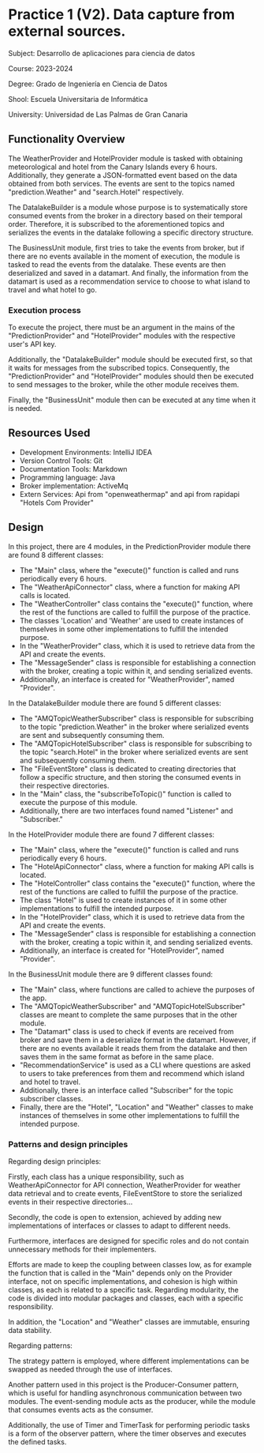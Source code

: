 # Practice 1 (V2). Data capture from external sources.

Subject: Desarrollo de aplicaciones para ciencia de datos

Course: 2023-2024

Degree: Grado de Ingeniería en Ciencia de Datos

Shool: Escuela Universitaria de Informática

University: Universidad de Las Palmas de Gran Canaria

## Functionality Overview
The WeatherProvider and HotelProvider module is tasked with obtaining meteorological and hotel from the Canary Islands every 6 hours. Additionally, they generate a JSON-formatted event based on the data obtained from both services. The events are sent to the topics named "prediction.Weather" and "search.Hotel" respectively.

The DatalakeBuilder is a module whose purpose is to systematically store consumed events from the broker in a directory based on their temporal order. Therefore, it is subscribed to the aforementioned topics and serializes the events in the datalake following a specific directory structure.

The BusinessUnit module, first tries to take the events from broker, but if there are no events available in the moment of execution, the module is tasked to read the events from the datalake. These events are then deserialized and saved in a datamart. And finally, the information from the datamart is used as a recommendation service to choose to what island to travel and what hotel to go.

### Execution process
To execute the project, there must be an argument in the mains of the "PredictionProvider" and "HotelProvider" modules with the respective user's API key.

Additionally, the "DatalakeBuilder" module should be executed first, so that it waits for messages from the subscribed topics. Consequently, the "PredictionProvider" and "HotelProvider" modules should then be executed to send messages to the broker, while the other module receives them.

Finally, the "BusinessUnit" module then can be executed at any time when it is needed.

## Resources Used
- Development Environments: IntelliJ IDEA
- Version Control Tools: Git
- Documentation Tools: Markdown
- Programming language: Java
- Broker implementation: ActiveMq
- Extern Services: Api from "openweathermap" and api from rapidapi "Hotels Com Provider"

## Design

In this project, there are 4 modules, in the PredictionProvider module there are found 8 different classes:
- The "Main" class, where the "execute()" function is called and runs periodically every 6 hours.
- The "WeatherApiConnector" class, where a function for making API calls is located.
- The "WeatherController" class contains the "execute()" function, where the rest of the functions are called to fulfill the purpose of the practice.
- The classes 'Location' and 'Weather' are used to create instances of themselves in some other implementations to fulfill the intended purpose.
- In the "WeatherProvider" class, which it is used to retrieve data from the API and create the events.
- The "MessageSender" class is responsible for establishing a connection with the broker, creating a topic within it, and sending serialized events.
- Additionally, an interface is created for "WeatherProvider", named "Provider".

In the DatalakeBuilder module there are found 5 different classes:

- The "AMQTopicWeatherSubscriber" class is responsible for subscribing to the topic "prediction.Weather" in the broker where serialized events are sent and subsequently consuming them.
- The "AMQTopicHotelSubscriber" class is responsible for subscribing to the topic "search.Hotel" in the broker where serialized events are sent and subsequently consuming them.
- The "FileEventStore" class is dedicated to creating directories that follow a specific structure, and then storing the consumed events in their respective directories.
- In the "Main" class, the "subscribeToTopic()" function is called to execute the purpose of this module.
- Additionally, there are two interfaces found named "Listener" and "Subscriber."

In the HotelProvider module there are found 7 different classes:

- The "Main" class, where the "execute()" function is called and runs periodically every 6 hours.
- The "HotelApiConnector" class, where a function for making API calls is located.
- The "HotelController" class contains the "execute()" function, where the rest of the functions are called to fulfill the purpose of the practice.
- The class "Hotel" is used to create instances of it in some other implementations to fulfill the intended purpose.
- In the "HotelProvider" class, which it is used to retrieve data from the API and create the events.
- The "MessageSender" class is responsible for establishing a connection with the broker, creating a topic within it, and sending serialized events.
- Additionally, an interface is created for "HotelProvider", named "Provider".

In the BusinessUnit module there are 9 different classes found:

- The "Main" class, where functions are called to achieve the purposes of the app.
- The "AMQTopicWeatherSubscriber" and "AMQTopicHotelSubscriber" classes are meant to complete the same purposes that in the other module.
- The "Datamart" class is used to check if events are received from broker and save them in a deserialize format in the datamart. However, if there are no events available it reads them from the datalake and then saves them in the same format as before in the same place.
- "RecommendationService" is used as a CLI where questions are asked to users to take preferences from them and recommend which island and hotel to travel.
- Additionally, there is an interface called "Subscriber" for the topic subscriber classes.
- Finally, there are the "Hotel", "Location" and "Weather" classes to make instances of themselves in some other implementations to fulfill the intended purpose.


### Patterns and design principles
Regarding design principles:

Firstly, each class has a unique responsibility, such as WeatherApiConnector for API connection, WeatherProvider for weather data retrieval and to create events, FileEventStore to store the serialized events in their respective directories...

Secondly, the code is open to extension, achieved by adding new implementations of interfaces or classes to adapt to different needs.

Furthermore, interfaces are designed for specific roles and do not contain unnecessary methods for their implementers.

Efforts are made to keep the coupling between classes low, as for example the function that is called in the "Main" depends only on the Provider interface, not on specific implementations, and cohesion is high within classes, as each is related to a specific task. Regarding modularity, the code is divided into modular packages and classes, each with a specific responsibility.

In addition, the "Location" and "Weather" classes are immutable, ensuring data stability.

Regarding patterns:

The strategy pattern is employed, where different implementations can be swapped as needed through the use of interfaces.

Another pattern used in this project is the Producer-Consumer pattern, which is useful for handling asynchronous communication between two modules. The event-sending module acts as the producer, while the module that consumes events acts as the consumer.

Additionally, the use of Timer and TimerTask for performing periodic tasks is a form of the observer pattern, where the timer observes and executes the defined tasks.

